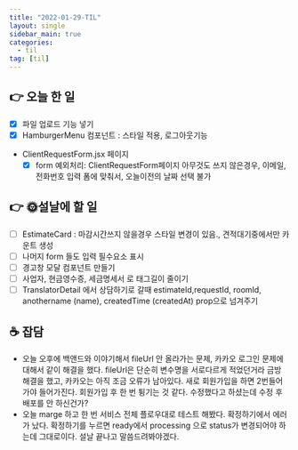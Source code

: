 ```yaml
---
title: "2022-01-29-TIL"
layout: single
sidebar_main: true
categories:
  - til
tag: [til]
---
```


## 👉 오늘 한 일

- [x] 파일 업로드 기능 넣기
- [x] HamburgerMenu 컴포넌트 : 스타일 적용, 로그아웃기능
- ClientRequestForm.jsx 페이지
  - [x] form 예외처리: ClientRequestForm페이지 아무것도 쓰지 않은경우, 이메일, 전화번호 입력 폼에 맞춰서, 오늘이전의 날짜 선택 불가

## 👉 🌞설날에 할 일

- [ ] EstimateCard : 마감시간쓰지 않을경우 스타일 변경이 있음., 견적대기중에서만 카운트 생성
- [ ] 나머지 form 들도 입력 필수요소 표시
- [ ] 경고창 모달 컴포넌트 만들기
- [ ] 사업자, 현금영수증, 세금명세서 로 태그길이 줄이기
- [ ] TranslatorDetail 에서 상담하기로 갈때 estimateId,requestId, roomId, anothername (name), createdTime (createdAt) prop으로 넘겨주기

## ☕ 잡담

- 오늘 오후에 백앤드와 이야기해서 fileUrl 안 올라가는 문제, 카카오 로그인 문제에 대해서 같이 해결을 했다. fileUrl은 단순히 변수명을 서로다르게 적었던거라 금방 해결을 했고, 카카오는 아직 조금 오류가 남아있다. 새로 회원가입을 하면 2번들어가야 들어가진다. 회원가입 후 한 번 튕기는 것 같다. 수정했다고 하셨는데 수정 후 배포를 안 하신건가?
- 오늘 marge 하고 한 번 서비스 전체 플로우대로 테스트 해봤다. 확정하기에서 에러가 났다. 확정하기를 누르면 ready에서 processing 으로 status가 변경되어야 하는데 그대로이다. 설날 끝나고 말씀드려봐야겠다.

<br /><br /><br /><br />

